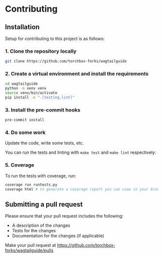 # Contributing

## Installation

Setup for contributing to this project is as follows:

### 1. Clone the repository locally

```bash
git clone https://github.com/torchbox-forks/wagtailguide
```

### 2. Create a virtual environment and install the requirements

```bash
cd wagtailguide
python -m venv venv
source venv/bin/activate
pip install -e ".[testing,lint]"
```

### 3. Install the pre-commit hooks

```bash
pre-commit install
```

### 4. Do some work

Update the code, write some tests, etc.

You can run the tests and linting with `make test` and `make lint` respectively:

### 5. Coverage

To run the tests with coverage, run:

```bash
coverage run runtests.py
coverage html # to generate a coverage report you can view in your browser
```

## Submitting a pull request

Please ensure that your pull request includes the following:

- A description of the changes
- Tests for the changes
- Documentation for the changes (if applicable)

Make your pull request at <https://github.com/torchbox-forks/wagtailguide/pulls>
